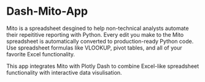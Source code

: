 ﻿# Dash-Mito-App
Mito is a spreadsheet desgined to help non-technical analysts automate their repeititive reporting with Python. Every edit you make to the Mito spreadsheet is automatically converted to production-ready Python code. Use spreadsheet formulas like VLOOKUP, pivot tables, and all of your favorite Excel functionality.  

This app integrates Mito with Plotly Dash to combine Excel-like spreadsheet functionality with interactive data visulisation.
